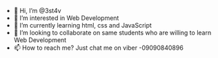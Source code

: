 - 👋 Hi, I’m @3st4v
- 👀 I’m interested in Web Development
- 🌱 I’m currently learning html, css and JavaScript
- 💞️ I’m looking to collaborate on same students who are willing to learn Web Development
- 📫 How to reach me? Just chat me on viber -09090840896

<!---
3st4v/3st4v is a ✨ special ✨ repository because its `README.md` (this file) appears on your GitHub profile.
You can click the Preview link to take a look at your changes.
--->
